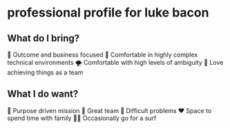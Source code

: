 # professional profile for luke bacon

## What do I bring?

💸 Outcome and business focused
🤯 Comfortable in highly complex technical environments
🌪️ Comfortable with high levels of ambiguity 
🤝 Love achieving things as a team

## What I do want?

🙌 Purpose driven mission
🤝 Great team
🧐 Difficult problems
❤️ Space to spend time with family
🏄‍♂️ Occasionally go for a surf


